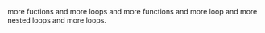 more fuctions and more loops and more functions and more loop and more nested loops and more loops.

